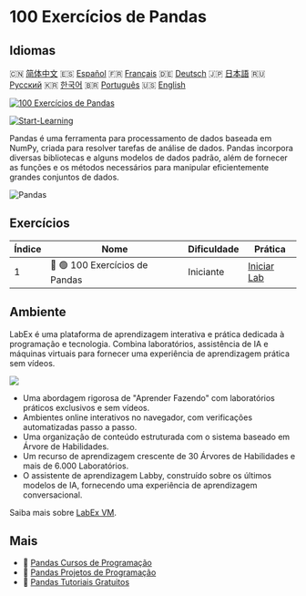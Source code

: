 # 100 Exercícios de Pandas

## Idiomas

🇨🇳 [简体中文](README_zh.md) 🇪🇸 [Español](README_es.md) 🇫🇷 [Français](README_fr.md) 🇩🇪 [Deutsch](README_de.md) 🇯🇵 [日本語](README_ja.md) 🇷🇺 [Русский](README_ru.md) 🇰🇷 [한국어](README_ko.md) 🇧🇷 [Português](README_pt.md) 🇺🇸 [English](README.md) 

[![100 Exercícios de Pandas](https://cover-creator.labex.io/100-pandas-exercises.png?lang=pt)](https://labex.io/pt/courses/100-pandas-exercises)

[![Start-Learning](https://img.shields.io/badge/Start-Learning-whitesmoke?style=for-the-badge)](https://labex.io/pt/courses/100-pandas-exercises)

Pandas é uma ferramenta para processamento de dados baseada em NumPy, criada para resolver tarefas de análise de dados. Pandas incorpora diversas bibliotecas e alguns modelos de dados padrão, além de fornecer as funções e os métodos necessários para manipular eficientemente grandes conjuntos de dados.

![Pandas](https://img.shields.io/badge/Pandas-whitesmoke?style=for-the-badge&logo=pandas)


## Exercícios

|   Índice | Nome                           | Dificuldade   | Prática                                                                                       |
|----------|--------------------------------|---------------|-----------------------------------------------------------------------------------------------|
|        1 | 📖 🟢 100 Exercícios de Pandas | Iniciante     | <a target='_blank' href='https://labex.io/pt/labs/100-pandas-exercises-20747'>Iniciar Lab</a> |

## Ambiente

LabEx é uma plataforma de aprendizagem interativa e prática dedicada à programação e tecnologia. Combina laboratórios, assistência de IA e máquinas virtuais para fornecer uma experiência de aprendizagem prática sem vídeos.

![](https://tutorial-screenshot.getvm.io/images/vm-1725247253.png)

- Uma abordagem rigorosa de "Aprender Fazendo" com laboratórios práticos exclusivos e sem vídeos.
- Ambientes online interativos no navegador, com verificações automatizadas passo a passo.
- Uma organização de conteúdo estruturada com o sistema baseado em Árvore de Habilidades.
- Um recurso de aprendizagem crescente de 30 Árvores de Habilidades e mais de 6.000 Laboratórios.
- O assistente de aprendizagem Labby, construído sobre os últimos modelos de IA, fornecendo uma experiência de aprendizagem conversacional.

Saiba mais sobre [LabEx VM](https://support.labex.io/using-labex/virtual-machine).

## Mais

- 🔗 [Pandas Cursos de Programação](https://github.com/labex-labs/awesome-programming-courses)
- 🔗 [Pandas Projetos de Programação](https://github.com/labex-labs/awesome-programming-projects)
- 🔗 [Pandas Tutoriais Gratuitos](https://github.com/labex-labs/pandas-free-tutorials)

